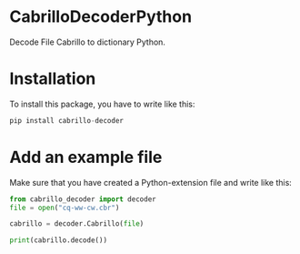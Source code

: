 # CabrilloDecoderPython
Decode File Cabrillo to dictionary Python.

# Installation
To install this package, you have to write like this:
```python
pip install cabrillo-decoder
```
# Add an example file
Make sure that you have created a Python-extension file and write like this:
```python
from cabrillo_decoder import decoder
file = open("cq-ww-cw.cbr")

cabrillo = decoder.Cabrillo(file)

print(cabrillo.decode())
```
